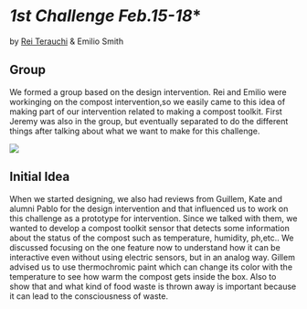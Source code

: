 *1st Challenge Feb.15-18**
===============

by [Rei Terauchi](https://terauchi-rei.github.io/mdefweb/) & Emilio Smith

## Group
We formed a group based on the design intervention. Rei and Emilio were workinging on the compost intervention,so we easily came to this idea of making part of our intervention related to making a compost toolkit.
First Jeremy was also in the group, but eventually separated to do the different things after talking about what we want to make for this challenge.

![](../images/group.jpg)

## Initial Idea
When we started designing, we also had reviews from Guillem, Kate and alumni Pablo for the design intervention and that influenced us to work on this challenge as a prototype for intervention.
Since we talked with them, we wanted to develop a compost toolkit sensor that detects some information about the status of the compost such as temperature, humidity, ph,etc.. We discussed focusing on the one feature now to understand how it can be interactive even without using electric sensors, but in an analog way.  Gillem advised us to use thermochromic paint which can change its color with the temperature to see how warm the compost gets inside the box. Also to show that and what kind of food waste is thrown away is important because it can lead to the consciousness of waste.
